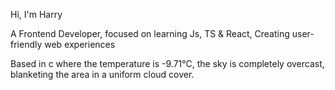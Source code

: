 Hi, I'm Harry

A Frontend Developer, focused on learning Js, TS & React, Creating user-friendly web experiences

<!-- WEATHER_START -->

Based in c where the temperature is -9.71°C, the sky is completely overcast, blanketing the area in a uniform cloud cover.

<!-- WEATHER_END -->
